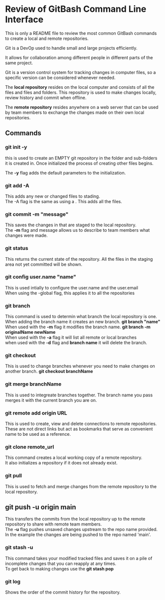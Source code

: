 # Review of GitBash Command Line Interface
This is only a README file to review the most common GitBash commands to create a local and remote repositories. 

Git is a DevOp used to handle small and large projects efficiently. <br/>

It allows for collaboration among different people in different parts of the same project. <br/> 

Git is a version control system for tracking changes in computer files, so a specific version can be considered whenever needed. <br/>

The **local repository** resides on the local computer and consists of all the files and files and folders. This repository is used to make changes locally, review history and commit when offline. <br>

The **remote repository** resides anywhere on a web server that can be used by team members to exchange the changes made on their own local repositories. 
## Commands

### git init -y
this is used to create an EMPTY git repository in the folder and sub-folders it is created in. Once initialized the process of creating other files begins. <br/>

The **-y** flag adds the default parameters to the initialization.

### git add -A
This adds any new or changed files to stading.<br/>
The -A flag is the same as using a . This adds all the files.

### git commit -m "message"
This saves the changes in that are staged to the local repository. <br/>
The **-m** flag and message allows us to describe to team members what changes were made.

### git status
This returns the current state of the repository. All the files in the staging area not yet committed will be shown.

### git config user.name "name"
This is used intially to configure the user.name and the user.email<br/>
When using the -global flag, this applies it to all the repositories

### git branch
This command is used to determin what branch the local repository is one.<br/>
When adding the branch name it creates an new branch. **git branch "name"** <br/>
When used with the **-m** flag it modifies the branch name. **git branch -m originalName newName** <br/>
When used with the  **-a** flag it will list all remote or local branches <br/>
when used with the **-d** flag and **branch name** it will delete the branch.

### git checkout
This is used to change branches whenever you need to make changes on another branch. **git checkout branchName**

### git merge branchName
This is used to integreate branches together.  The branch name you pass merges it with the current branch you are on.

### git remote add origin URL
This is used to create, view and delete connections to remote repositories. <br/>
These are not direct links but act as bookmarks that serve as convenient name to be used as a reference. <br/>


### git clone remote_url
This command creates a local working copy of a remote repository. <br/>
It also initializes a repository if it does not already exist.

### git pull
This is used to fetch and merge changes from the remote repository to the local repository.

## git push -u origin main
This transfers the commits from the local repository up to the remote repository to share with remote team members. <br />
The **-u** flag pushes unsaved changes upstream to the repo name provided. In the example the changes are being pushed to the repo named 'main'.

### git stash -u
This command takes your modified tracked files and saves it on a pile of incomplete changes that you can reapply at any times. <br/>
To get back to making changes use the **git stash pop**

### git log
Shows the order of the commit history for the repository.<br/>






